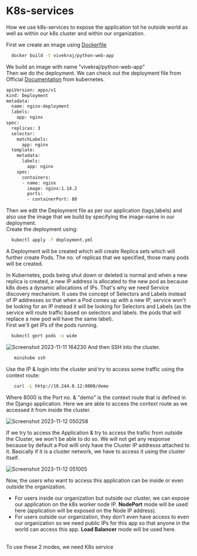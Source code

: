# K8s-services
How we use k8s-services to expose the application tot he outside world as well as within our k8s cluster and within our organization. <br/>

First we create an image using [Dockerfile](https://github.com/warlock601/K8s-services/blob/c88d7e410bfdb916fc008bec988b7b76dfe28e7b/Dockerfile) 
```bash
  docker build -t vivekraj/python-web-app
```
We build an image with name "vivekraj/python-web-app" <br/>
Then we do the deployment. We can check out the deployment file from Official [Documentation](https://kubernetes.io/docs/concepts/workloads/controllers/deployment/) from kubernetes. <br/>
```bash
apiVersion: apps/v1
kind: Deployment
metadata:
  name: nginx-deployment
  labels:
    app: nginx
spec:
  replicas: 3
  selector:
    matchLabels:
      app: nginx
  template:
    metadata:
      labels:
        app: nginx
    spec:
      containers:
      - name: nginx
        image: nginx:1.14.2
        ports:
        - containerPort: 80

```

Then we edit the Deployment file as per our application (tags,labels) and also use the image that we build by specifying the image-name in our deployment.<br/>
Create the deployment using:
```bash
  kubectl apply -f deployment.yml
```
A Deployment will be created which will create Replica sets which will further create Pods. The no. of replicas that we specified, those many pods will be created.<br/>


In Kubernetes, pods being shut down or deleted is normal and when a new replica is created, a new IP address is allocated to the new pod as because k8s does a dynamic allocations of IPs. That's why we need Service discovery mechanism. It uses the concept of Selectors and Labels instead of IP addresses so that when a Pod comes up with a new IP, service won't be looking for an IP instead it will be looking for Selectors and Labels (as the  service will route traffic based on selectors and labels. the pods that will replace a new pod will have the same label). <br/>
First we'll get IPs of the pods running.
```bash
  kubectl gert pods -o wide
```
![Screenshot 2023-11-11 164230](https://github.com/warlock601/K8s-services/assets/32487715/a60c111c-824e-4ac8-8db6-78e6fc396ba3)
And then SSH into the cluster.
```bash
   minikube ssh                      
```
Use the IP & login into the cluster and try to access some traffic using the context route:
```bash
   curl -L hhtp://10.244.0.12:8000/demo                      
```
Where 8000 is the Port no. & "demo" is the context route that is defined in the Django application. Here we are able to access the context route as we accessed it from inside the cluster.

![Screenshot 2023-11-12 050258](https://github.com/warlock601/K8s-services/assets/32487715/15c1fd9b-7005-4580-bed7-9dcdae588d0f)

If we try to access the Application & try to access the trafiic from outside the Cluster, we won't be able to do so. We will not get any response because by default a Pod willl only have the Cluster IP addresss attached to it. Basically if it is a cluster network, we have to access it using the cluster itself.

![Screenshot 2023-11-12 051005](https://github.com/warlock601/K8s-services/assets/32487715/834010bc-6d3e-4de0-9a3a-90b27f84bf9d)

Now, the users who want to access this application can be inside or even outside the organization.
- For users inside our organization but outside our cluster, we can expose our application on the k8s worker node IP. **NodePort** mode will be used here (application will be exposed on the Node IP address).
- For users outside our organization, they don't even have access to even our organization so we need public IPs for this app so that anyone in the world can access this app. **Load Balancer** mode will be used here. <br/>
<br/>
To use these 2 modes, we need K8s service
